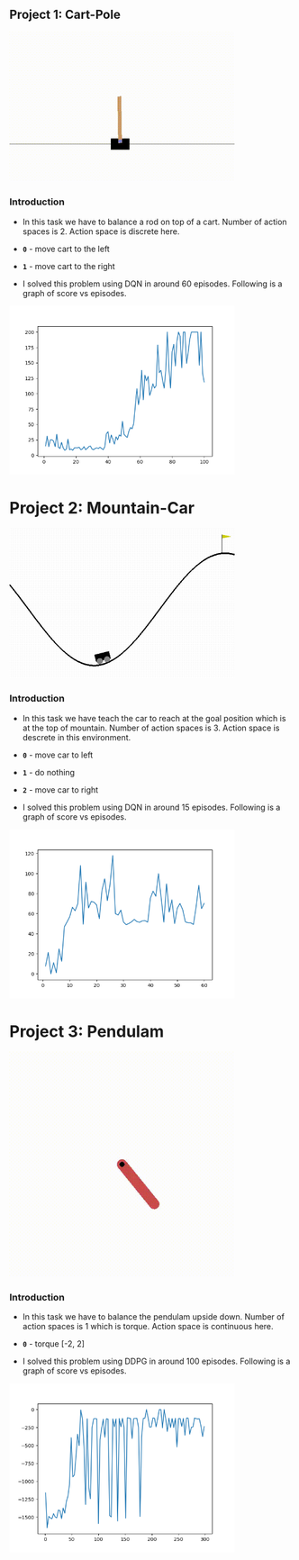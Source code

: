 ## Project 1: Cart-Pole

<img src=cart-pole/cart_pole.gif width="400">

### Introduction

- In this task we have to balance a rod on top of a cart. Number of action spaces is 2. Action space is discrete here.
- **`0`** - move cart to the left
- **`1`** - move cart to the right

- I solved this problem using DQN in around 60 episodes. Following is a graph of score vs episodes.

<img src=cart-pole/cart_pole.png width="400">

# Project 2: Mountain-Car

<img src=mountain-car/mountain_car.gif width="400">

### Introduction

- In this task we have teach the car to reach at the goal position which is at the top of mountain. Number of action spaces is 3. Action space is descrete in this environment.
- **`0`** - move car to left
- **`1`** - do nothing
- **`2`** - move car to right

- I solved this problem using DQN in around 15 episodes. Following is a graph of score vs episodes.

<img src=mountain-car/mountain_car.png width="400">

# Project 3: Pendulam

<img src=pendulam/pendulam.gif width="400">

### Introduction

- In this task we have to balance the pendulam upside down. Number of action spaces is 1 which is torque. Action space is continuous here.
- **`0`** - torque [-2, 2]

- I solved this problem using DDPG in around 100 episodes. Following is a graph of score vs episodes.

<img src=pendulam/pendulam.png width="400">
